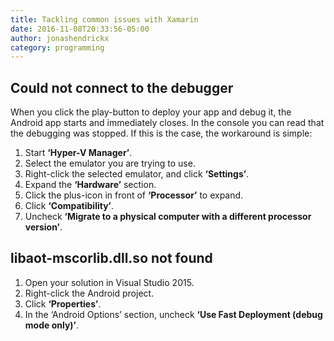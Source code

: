 ```yaml
---
title: Tackling common issues with Xamarin
date: 2016-11-08T20:33:56-05:00
author: jonashendrickx
category: programming
---
```

## Could not connect to the debugger

When you click the play-button to deploy your app and debug it, the Android app starts and immediately closes. In the console you can read that the debugging was stopped. If this is the case, the workaround is simple:

  1. Start **&#8216;Hyper-V Manager&#8217;**.
  2. Select the emulator you are trying to use.
  3. Right-click the selected emulator, and click **&#8216;Settings&#8217;**.
  4. Expand the **&#8216;Hardware&#8217;** section.
  5. Click the plus-icon in front of **&#8216;Processor&#8217;** to expand.
  6. Click **&#8216;Compatibility&#8217;**.
  7. Uncheck **&#8216;Migrate to a physical computer with a different processor version&#8217;**.

## libaot-mscorlib.dll.so not found

  1. Open your solution in Visual Studio 2015.
  2. Right-click the Android project.
  3. Click **&#8216;Properties&#8217;**.
  4. In the &#8216;Android Options&#8217; section, uncheck **&#8216;Use Fast Deployment (debug mode only)&#8217;**.

&nbsp;